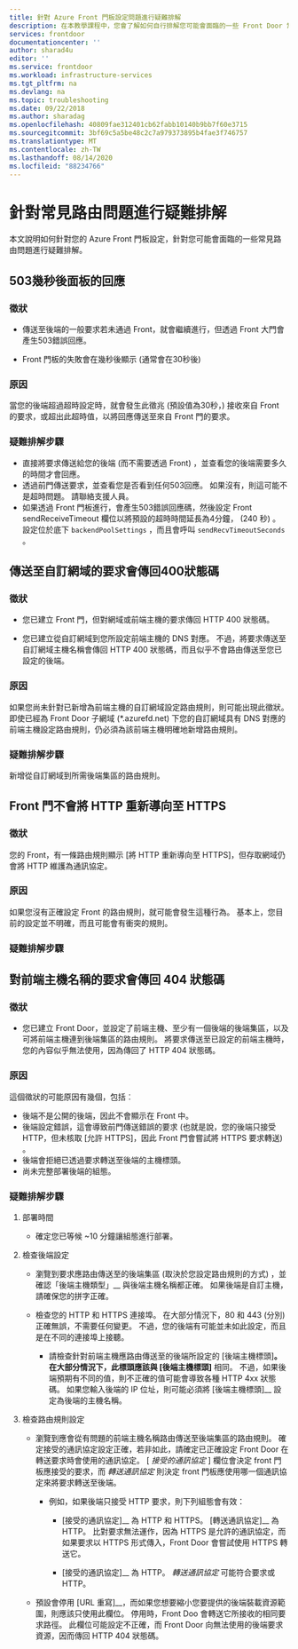 ```yaml
---
title: 針對 Azure Front 門板設定問題進行疑難排解
description: 在本教學課程中，您會了解如何自行排解您可能會面臨的一些 Front Door 常見問題。
services: frontdoor
documentationcenter: ''
author: sharad4u
editor: ''
ms.service: frontdoor
ms.workload: infrastructure-services
ms.tgt_pltfrm: na
ms.devlang: na
ms.topic: troubleshooting
ms.date: 09/22/2018
ms.author: sharadag
ms.openlocfilehash: 40809fae312401cb62fabb10140b9bb7f60e3715
ms.sourcegitcommit: 3bf69c5a5be48c2c7a979373895b4fae3f746757
ms.translationtype: MT
ms.contentlocale: zh-TW
ms.lasthandoff: 08/14/2020
ms.locfileid: "88234766"
---
```

# <a name="troubleshooting-common-routing-issues"></a>針對常見路由問題進行疑難排解

本文說明如何針對您的 Azure Front 門板設定，針對您可能會面臨的一些常見路由問題進行疑難排解。

## <a name="503-response-from-front-door-after-a-few-seconds"></a>503幾秒後面板的回應

### <a name="symptom"></a>徵狀

- 傳送至後端的一般要求若未通過 Front，就會繼續進行，但透過 Front 大門會產生503錯誤回應。

- Front 門板的失敗會在幾秒後顯示 (通常會在30秒後) 

### <a name="cause"></a>原因

當您的後端超過超時設定時，就會發生此徵兆 (預設值為30秒，) 接收來自 Front 的要求，或超出此超時值，以將回應傳送至來自 Front 門的要求。 

### <a name="troubleshooting-steps"></a>疑難排解步驟

- 直接將要求傳送給您的後端 (而不需要透過 Front) ，並查看您的後端需要多久的時間才會回應。
- 透過前門傳送要求，並查看您是否看到任何503回應。 如果沒有，則這可能不是超時問題。 請聯絡支援人員。
- 如果透過 Front 門板進行，會產生503錯誤回應碼，然後設定 Front sendReceiveTimeout 欄位以將預設的超時時間延長為4分鐘， (240 秒) 。 設定位於底下 `backendPoolSettings` ，而且會呼叫 `sendRecvTimeoutSeconds` 。 

## <a name="requests-sent-to-the-custom-domain-returns-400-status-code"></a>傳送至自訂網域的要求會傳回400狀態碼

### <a name="symptom"></a>徵狀

- 您已建立 Front 門，但對網域或前端主機的要求傳回 HTTP 400 狀態碼。

- 您已建立從自訂網域到您所設定前端主機的 DNS 對應。 不過，將要求傳送至自訂網域主機名稱會傳回 HTTP 400 狀態碼，而且似乎不會路由傳送至您已設定的後端。

### <a name="cause"></a>原因

如果您尚未針對已新增為前端主機的自訂網域設定路由規則，則可能出現此徵狀。 即使已經為 Front Door 子網域 (*.azurefd.net) 下您的自訂網域具有 DNS 對應的前端主機設定路由規則，仍必須為該前端主機明確地新增路由規則。

### <a name="troubleshooting-steps"></a>疑難排解步驟

新增從自訂網域到所需後端集區的路由規則。

## <a name="front-door-is-not-redirecting-http-to-https"></a>Front 門不會將 HTTP 重新導向至 HTTPS

### <a name="symptom"></a>徵狀

您的 Front，有一條路由規則顯示 [將 HTTP 重新導向至 HTTPS]，但存取網域仍會將 HTTP 維護為通訊協定。

### <a name="cause"></a>原因

如果您沒有正確設定 Front 的路由規則，就可能會發生這種行為。 基本上，您目前的設定並不明確，而且可能會有衝突的規則。

### <a name="troubleshooting-steps"></a>疑難排解步驟

## <a name="request-to-frontend-hostname-returns-404-status-code"></a>對前端主機名稱的要求會傳回 404 狀態碼

### <a name="symptom"></a>徵狀

- 您已建立 Front Door，並設定了前端主機、至少有一個後端的後端集區，以及可將前端主機連到後端集區的路由規則。 將要求傳送至已設定的前端主機時，您的內容似乎無法使用，因為傳回了 HTTP 404 狀態碼。

### <a name="cause"></a>原因

這個徵狀的可能原因有幾個，包括︰

- 後端不是公開的後端，因此不會顯示在 Front 中。
- 後端設定錯誤，這會導致前門傳送錯誤的要求 (也就是說，您的後端只接受 HTTP，但未核取 [允許 HTTPS]，因此 Front 門會嘗試將 HTTPS 要求轉送) 。
- 後端會拒絕已透過要求轉送至後端的主機標頭。
- 尚未完整部署後端的組態。

### <a name="troubleshooting-steps"></a>疑難排解步驟

1. 部署時間
   - 確定您已等候 ~10 分鐘讓組態進行部署。

2. 檢查後端設定
    - 瀏覽到要求應路由傳送至的後端集區 (取決於您設定路由規則的方式) ，並確認「後端主機類型」__ 與後端主機名稱都正確。 如果後端是自訂主機，請確保您的拼字正確。 

    - 檢查您的 HTTP 和 HTTPS 連接埠。 在大部分情況下，80 和 443 (分別) 正確無誤，不需要任何變更。 不過，您的後端有可能並未如此設定，而且是在不同的連接埠上接聽。

        - 請檢查針對前端主機應路由傳送至的後端所設定的 [後端主機標頭]__。 在大部分情況下，此標頭應該與 [後端主機標頭]__ 相同。 不過，如果後端預期有不同的值，則不正確的值可能會導致各種 HTTP 4xx 狀態碼。 如果您輸入後端的 IP 位址，則可能必須將 [後端主機標頭]__ 設定為後端的主機名稱。


3. 檢查路由規則設定
    - 瀏覽到應會從有問題的前端主機名稱路由傳送至後端集區的路由規則。 確定接受的通訊協定設定正確，若非如此，請確定已正確設定 Front Door 在轉送要求時會使用的通訊協定。 [ _接受的通訊協定_ ] 欄位會決定 front 門板應接受的要求，而 _轉送通訊協定_ 則決定 front 門板應使用哪一個通訊協定來將要求轉送至後端。
         - 例如，如果後端只接受 HTTP 要求，則下列組態會有效：
            - [接受的通訊協定]__ 為 HTTP 和 HTTPS。 [轉送通訊協定]__ 為 HTTP。 比對要求無法運作，因為 HTTPS 是允許的通訊協定，而如果要求以 HTTPS 形式傳入，Front Door 會嘗試使用 HTTPS 轉送它。

            - [接受的通訊協定]__ 為 HTTP。 _轉送通訊協定_ 可能符合要求或 HTTP。

    - 預設會停用 [URL 重寫]__，而如果您想要縮小您要提供的後端裝載資源範圍，則應該只使用此欄位。 停用時，Front Doo 會轉送它所接收的相同要求路徑。 此欄位可能設定不正確，而 Front Door 向無法使用的後端要求資源，因而傳回 HTTP 404 狀態碼。

